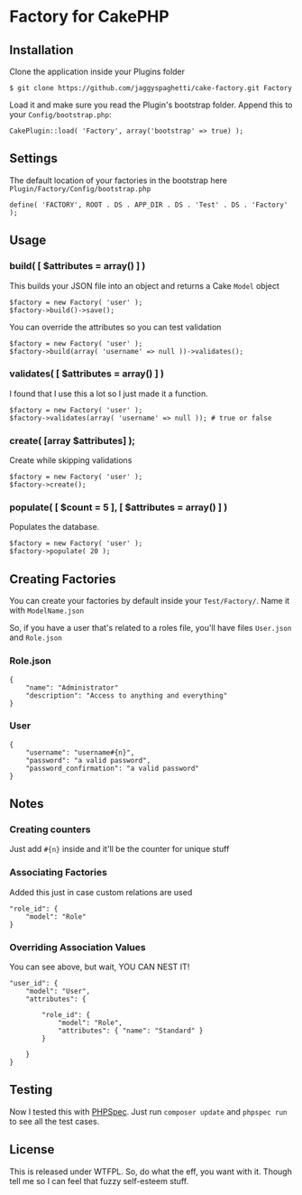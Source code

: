 # Factory for CakePHP

## Installation

Clone the application inside your Plugins folder

	$ git clone https://github.com/jaggyspaghetti/cake-factory.git Factory
	
Load it and make sure you read the Plugin's bootstrap folder. Append this to your `Config/bootstrap.php`:

	CakePlugin::load( 'Factory', array('bootstrap' => true) );
	

## Settings

The default location of your factories in the bootstrap here `Plugin/Factory/Config/bootstrap.php`

	define( 'FACTORY', ROOT . DS . APP_DIR . DS . 'Test' . DS . 'Factory' );


## Usage


### build( [ $attributes = array() ] )

This builds your JSON file into an object and returns a Cake `Model` object

    $factory = new Factory( 'user' );
    $factory->build()->save();
   
You can override the attributes so you can test validation
    
    $factory = new Factory( 'user' );
    $factory->build(array( 'username' => null ))->validates();

### validates( [ $attributes = array() ] )

I found that I use this a lot so I just made it a function.

    $factory = new Factory( 'user' );
    $factory->validates(array( 'username' => null )); # true or false

### create( [array $attributes] );
 
Create while skipping validations

    $factory = new Factory( 'user' );
    $factory->create();
 
### populate( [ $count = 5 ], [ $attributes = array() ] )

Populates the database.

    $factory = new Factory( 'user' );
    $factory->populate( 20 );

## Creating Factories

You can create your factories by default inside your `Test/Factory/`. Name it with `ModelName.json`

So, if you have a user that's related to a roles file, you'll have files `User.json` and `Role.json`


### Role.json

	{
		"name": "Administrator"
		"description": "Access to anything and everything"
	}
	
### User

	{
		"username": "username#{n}",
		"password": "a valid password",
		"password_confirmation": "a valid password"
	}
	
	
## Notes

### Creating counters

Just add `#{n}` inside and it'll be the counter for unique stuff

### Associating Factories

Added this just in case custom relations are used

	"role_id": {
		"model": "Role"
	}
	
### Overriding Association Values

You can see above, but wait, YOU CAN NEST IT!

	"user_id": {
		"model": "User",
		"attributes": {
			
			"role_id": {
				"model": "Role",
				"attributes": { "name": "Standard" }
			}
			
		}
	}
	
## Testing

Now I tested this with [PHPSpec](http://phpspec.net). Just run `composer update` and `phpspec run` to see all the test cases.


## License

This is released under WTFPL. So, do what the eff, you want with it. Though tell me so I can feel that fuzzy self-esteem stuff.
